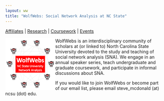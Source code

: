 ```yaml
---
layout: ww
title: "WolfWebs: Social Network Analysis at NC State"
---
```

[Affiliates](/WolfWebs/affiliates.html) | [Research](/WolfWebs/research.html) | [Coursework](/WolfWebs/coursework.html) | [Events](/WolfWebs/events.html)

<img align="left" src="logo_small.png">

WolfWebs is an interdisciplinary community of scholars at (or linked to) North Carolina State University devoted to the study and teaching of social network analysis (SNA). We engage in an annual speaker series, teach undergraduate and graduate coursework, and participate in informal discussions about SNA. 

If you would like to join WolfWebs or become part of our email list, please email steve_mcdonald (at) ncsu (dot) edu. 
